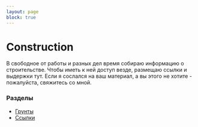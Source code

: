 ```yaml
---
layout: page
block: true
---
```


# Construction

<p class="message">
    В свободное от работы и разных дел время собираю информацию о строительстве. Чтобы иметь к ней доступ везде, размещаю ссылки и выдержки тут. Если я сослался на ваш материал, а вы этого не хотите - пожалуйста, свяжитесь со мной.
</p>

### Разделы

 * [Грунты](/construction/soil)
 * [Ссылки](/construction/links)
